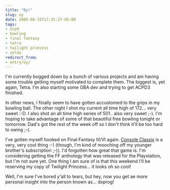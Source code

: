 ```yaml
---
title: "Oy!"
slug: oy
date: 2005-06-16T17:35:27-05:00
tags:
- acpd
- bowling
- final fantasy
- tetra
- twilight princess
- zelda
redirect_from:
- entry/oy/
---
```

I'm currently bogged down by a bunch of various projects and am having some trouble getting myself motivated to complete them. The biggest is, yet again, Tetra. I'm also starting some GBA dev and trying to get ACPD3 finished.

In other news, I finally seem to have gotten accustomed to the grips in my bowling ball. The other night I shot my current all time high of 172... very sweet :-D. I also shot an all time high series of 501.. also very sweet ;-). I'm hoping to take advantage of some of that beautiful free bowling tonight or tomorrow. Dad's got the rest of the week off so I don't think it'll be too hard to swing ;-).

I've gotten myself hooked on Final Fantasy III/VI again. [Console Classix](http://www.consoleclassix.com) is a very, very cool thing :-) (though, I'm kind of mooching off my younger brother's subscription ;-)). I'd forgotten how great that game is. I'm considering getting the FF anthology that was released for the Playstation, but I'm not sure yet. One thing I am sure of is that this weekend I'll be reserving my copy of Twilight Princess... it looks oh so cool!

Well, I'm sure I've bored y'all to tears, but hey, now you get ae more personal insight into the person known as... dxprog!
